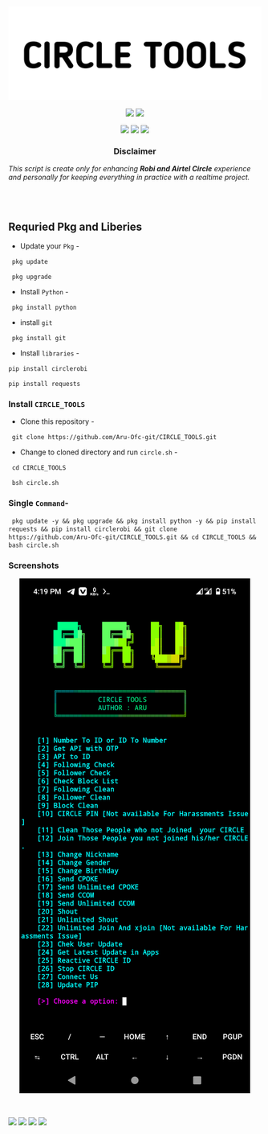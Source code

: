 <!-- CIRCLE_TOOLS -->
<!-- CODED BY ARU -->

<p align="center">
  <img src=".images/Logo.png">
</p>

<p align="center">
  <img src="https://img.shields.io/badge/Version-1.1.2-orange?style=for-the-badge">
  <img src="https://img.shields.io/github/license/Aru-Ofc-git/CIRCLE_TOOLS?style=for-the-badge">
</p>

<p align="center">
  <img src="https://img.shields.io/badge/Author-ARU-green?style=flat-square">
  <img src="https://img.shields.io/badge/Open%20Source-Yes-green?style=flat-square">
  <img src="https://img.shields.io/badge/Written%20In-Shell--Go--Python-green?style=flat-square">
</p>





<h3><p align="center">Disclaimer</p></h3>
<p><i>This script is create only for enhancing <b>Robi and Airtel Circle</b> experience and personally for keeping everything in practice with a realtime project.
</i></p>
<br>
<br>



## Requried Pkg and Liberies
- Update your `Pkg` -
```
 pkg update 
```
```
 pkg upgrade 
```


- Install `Python` -

```
 pkg install python 
```
- install `git`
```
 pkg install git 
```

- Install `libraries` -
```
pip install circlerobi
```
```
pip install requests
```


### Install ``CIRCLE_TOOLS``

- Clone this repository -
```
 git clone https://github.com/Aru-Ofc-git/CIRCLE_TOOLS.git
```

- Change to cloned directory and run `circle.sh` -
```
 cd CIRCLE_TOOLS
```
```
 bsh circle.sh
```
### Single `Command`-
```
 pkg update -y && pkg upgrade && pkg install python -y && pip install requests && pip install circlerobi && git clone https://github.com/Aru-Ofc-git/CIRCLE_TOOLS.git && cd CIRCLE_TOOLS && bash circle.sh
```


### Screenshots
<p align="center">
    <img src=".images/Screenshot.png">
</p>
<br>

<p align="left">
  <a href="https://github.com/Aru-Ofc-Git" target="_blank"><img src="https://img.shields.io/badge/Github-It'z--ARU-green?style=for-the-badge&logo=github"></a>
  <a href="https://www.facebook.com/Aru.Ofc" target="_blank"><img src="https://img.shields.io/badge/Facebook-Aru--আরু-red?style=for-the-badge&logo=facebook"></a>
  <a href="https://m.me/1R13A14" target="_blank"><img src="https://img.shields.io/badge/Chat-Messenger-blue?style=for-the-badge&logo=messenger"></a>
 <a href="https://youtube.com/c/ARULyrics1" target="_blank"><img src="https://img.shields.io/badge/YouTube-Aru Lyrics-tomato?style=for-the-badge&logo=youtube"></a>
</p>
